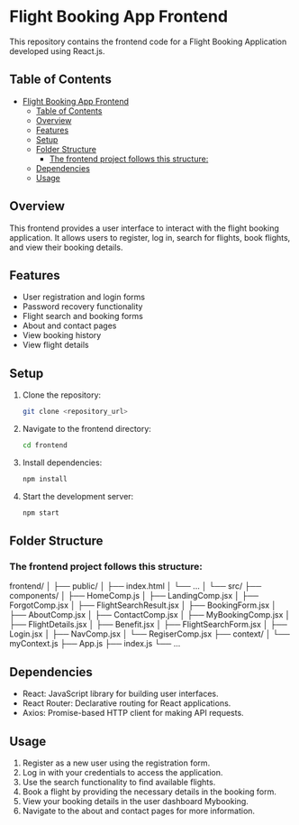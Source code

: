 # Flight Booking App Frontend

This repository contains the frontend code for a Flight Booking Application developed using React.js.

## Table of Contents

- [Flight Booking App Frontend](#flight-booking-app-frontend)
  - [Table of Contents](#table-of-contents)
  - [Overview](#overview)
  - [Features](#features)
  - [Setup](#setup)
  - [Folder Structure](#folder-structure)
    - [The frontend project follows this structure:](#the-frontend-project-follows-this-structure)
  - [Dependencies](#dependencies)
  - [Usage](#usage)

## Overview

This frontend provides a user interface to interact with the flight booking application. It allows users to register, log in, search for flights, book flights, and view their booking details.

## Features

- User registration and login forms
- Password recovery functionality
- Flight search and booking forms
- About and contact pages
- View booking history
- View flight details

## Setup

1. Clone the repository:

    ```bash
    git clone <repository_url>
    ```

2. Navigate to the frontend directory:

    ```bash
    cd frontend
    ```

3. Install dependencies:

    ```bash
    npm install
    ```

4. Start the development server:

    ```bash
    npm start
    ```

## Folder Structure

### The frontend project follows this structure:

frontend/
│
├── public/
│   ├── index.html
│   └── ...
│
└── src/
    ├── components/
    │   ├── HomeComp.js
    │   ├── LandingComp.jsx
    │   ├── ForgotComp.jsx
    │   ├── FlightSearchResult.jsx
    │   ├── BookingForm.jsx
    │   ├── AboutComp.jsx
    │   ├── ContactComp.jsx
    │   ├── MyBookingComp.jsx
    │   ├── FlightDetails.jsx
    │   ├── Benefit.jsx
    │   ├── FlightSearchForm.jsx
    │   ├── Login.jsx
    │   ├── NavComp.jsx
    │   └── RegiserComp.jsx
    ├── context/
    │   └── myContext.js
    ├── App.js
    ├── index.js
    └── ...

## Dependencies

- React: JavaScript library for building user interfaces.
- React Router: Declarative routing for React applications.
- Axios: Promise-based HTTP client for making API requests.

## Usage

1. Register as a new user using the registration form.
2. Log in with your credentials to access the application.
3. Use the search functionality to find available flights.
4. Book a flight by providing the necessary details in the booking form.
5. View your booking details in the user dashboard Mybooking.
6. Navigate to the about and contact pages for more information.